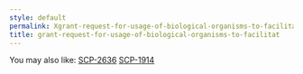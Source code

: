 ```yaml
---
style: default
permalink: Xgrant-request-for-usage-of-biological-organisms-to-facilitat
title: grant-request-for-usage-of-biological-organisms-to-facilitat
---
```

You may also like:
[SCP-2636](http://scp-wiki.net/scp-2636)
[SCP-1914](http://scp-wiki.net/scp-1914)